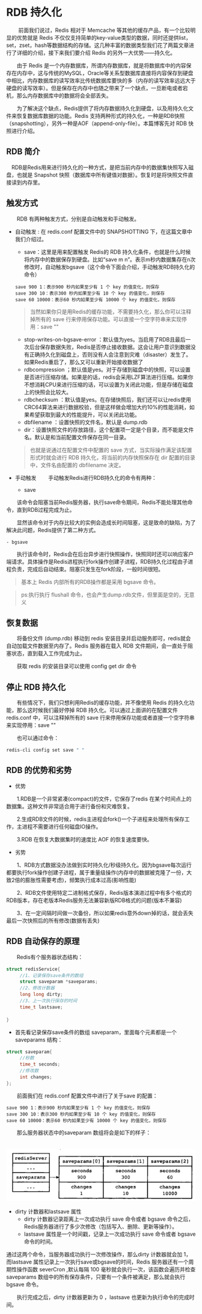 # RDB 持久化

　　 前面我们说过，Redis 相对于 Memcache 等其他的缓存产品，有一个比较明显的优势就是 Redis 不仅仅支持简单的key-value类型的数据，同时还提供list，set，zset，hash等数据结构的存储。这几种丰富的数据类型我们花了两篇文章进行了详细的介绍，接下来我们要介绍 Redis 的另外一大优势——持久化。

　　由于 Redis 是一个内存数据库，所谓内存数据库，就是将数据库中的内容保存在内存中，这与传统的MySQL，Oracle等关系型数据库直接将内容保存到硬盘中相比，内存数据库的读写效率比传统数据库要快的多（内存的读写效率远远大于硬盘的读写效率）。但是保存在内存中也随之带来了一个缺点，一旦断电或者宕机，那么内存数据库中的数据将会全部丢失。

　　为了解决这个缺点，Redis提供了将内存数据持久化到硬盘，以及用持久化文件来恢复数据库数据的功能。Redis 支持两种形式的持久化，一种是RDB快照（snapshotting），另外一种是AOF（append-only-file）。本篇博客先对 RDB 快照进行介绍。

## RDB 简介

　RDB是Redis用来进行持久化的一种方式，是把当前内存中的数据集快照写入磁盘，也就是 Snapshot 快照（数据库中所有键值对数据）。恢复时是将快照文件直接读到内存里。

## 触发方式
　　RDB 有两种触发方式，分别是自动触发和手动触发。
-  自动触发 : 在 redis.conf 配置文件中的 SNAPSHOTTING 下，在这篇文章中我们介绍过。
    - save：这里是用来配置触发 Redis的 RDB 持久化条件，也就是什么时候将内存中的数据保存到硬盘。比如“save m n”。表示m秒内数据集存在n次修改时，自动触发bgsave（这个命令下面会介绍，手动触发RDB持久化的命令）
    ```note
    save 900 1：表示900 秒内如果至少有 1 个 key 的值变化，则保存
    save 300 10：表示300 秒内如果至少有 10 个 key 的值变化，则保存
    save 60 10000：表示60 秒内如果至少有 10000 个 key 的值变化，则保存
    ```
    > 当然如果你只是用Redis的缓存功能，不需要持久化，那么你可以注释掉所有的 save 行来停用保存功能。可以直接一个空字符串来实现停用：save ""

    -  stop-writes-on-bgsave-error ：默认值为yes。当启用了RDB且最后一次后台保存数据失败，Redis是否停止接收数据。这会让用户意识到数据没有正确持久化到磁盘上，否则没有人会注意到灾难（disaster）发生了。如果Redis重启了，那么又可以重新开始接收数据了
    - rdbcompression ；默认值是yes。对于存储到磁盘中的快照，可以设置是否进行压缩存储。如果是的话，redis会采用LZF算法进行压缩。如果你不想消耗CPU来进行压缩的话，可以设置为关闭此功能，但是存储在磁盘上的快照会比较大。
    - rdbchecksum ：默认值是yes。在存储快照后，我们还可以让redis使用CRC64算法来进行数据校验，但是这样做会增加大约10%的性能消耗，如果希望获取到最大的性能提升，可以关闭此功能。
    - dbfilename ：设置快照的文件名，默认是 dump.rdb
    - dir：设置快照文件的存放路径，这个配置项一定是个目录，而不能是文件名。默认是和当前配置文件保存在同一目录。

    > 也就是说通过在配置文件中配置的 save 方式，当实际操作满足该配置形式时就会进行 RDB 持久化，将当前的内存快照保存在 dir 配置的目录中，文件名由配置的 dbfilename 决定。

- 手动触发
　　手动触发Redis进行RDB持久化的命令有两种：
    - save

　　该命令会阻塞当前Redis服务器，执行save命令期间，Redis不能处理其他命令，直到RDB过程完成为止。

　　显然该命令对于内存比较大的实例会造成长时间阻塞，这是致命的缺陷，为了解决此问题，Redis提供了第二种方式。

    - bgsave

　　执行该命令时，Redis会在后台异步进行快照操作，快照同时还可以响应客户端请求。具体操作是Redis进程执行fork操作创建子进程，RDB持久化过程由子进程负责，完成后自动结束。阻塞只发生在fork阶段，一般时间很短。

> 基本上 Redis 内部所有的RDB操作都是采用 bgsave 命令。

> ps:执行执行 flushall 命令，也会产生dump.rdb文件，但里面是空的，无意义


## 恢复数据
　　将备份文件 (dump.rdb) 移动到 redis 安装目录并启动服务即可，redis就会自动加载文件数据至内存了。Redis 服务器在载入 RDB 文件期间，会一直处于阻塞状态，直到载入工作完成为止。

　　获取 redis 的安装目录可以使用 config get dir 命令

## 停止 RDB 持久化
　　有些情况下，我们只想利用Redis的缓存功能，并不像使用 Redis 的持久化功能，那么这时候我们最好停掉 RDB 持久化。可以通过上面讲的在配置文件 redis.conf 中，可以注释掉所有的 save 行来停用保存功能或者直接一个空字符串来实现停用：save ""

　　也可以通过命令：
```bash
redis-cli config set save " "
```
## RDB 的优势和劣势
- 优势

　　1.RDB是一个非常紧凑(compact)的文件，它保存了redis 在某个时间点上的数据集。这种文件非常适合用于进行备份和灾难恢复。

　　2.生成RDB文件的时候，redis主进程会fork()一个子进程来处理所有保存工作，主进程不需要进行任何磁盘IO操作。

　　3.RDB 在恢复大数据集时的速度比 AOF 的恢复速度要快。

- 劣势

　　1、RDB方式数据没办法做到实时持久化/秒级持久化。因为bgsave每次运行都要执行fork操作创建子进程，属于重量级操作(内存中的数据被克隆了一份，大致2倍的膨胀性需要考虑)，频繁执行成本过高(影响性能)

　　2、RDB文件使用特定二进制格式保存，Redis版本演进过程中有多个格式的RDB版本，存在老版本Redis服务无法兼容新版RDB格式的问题(版本不兼容)

　　3、在一定间隔时间做一次备份，所以如果redis意外down掉的话，就会丢失最后一次快照后的所有修改(数据有丢失)


## RDB 自动保存的原理
　　Redis有个服务器状态结构：

```c
struct redisService{
     //1、记录保存save条件的数组
     struct saveparam *saveparams;
     //2、修改计数器
     long long dirty;
     //3、上一次执行保存的时间
     time_t lastsave;
 
}
```
- 首先看记录保存save条件的数组 saveparam，里面每个元素都是一个 saveparams 结构：

```c
struct saveparam{
     //秒数
     time_t seconds;
     //修改数
     int changes;
};
```
　　前面我们在 redis.conf 配置文件中进行了关于save 的配置：
```bash
save 900 1：表示900 秒内如果至少有 1 个 key 的值变化，则保存
save 300 10：表示300 秒内如果至少有 10 个 key 的值变化，则保存
save 60 10000：表示60 秒内如果至少有 10000 个 key 的值变化，则保存
```
　　那么服务器状态中的saveparam 数组将会是如下的样子：

　　![](./res/22.png)

- dirty 计数器和lastsave 属性
    - dirty 计数器记录距离上一次成功执行 save 命令或者 bgsave 命令之后，Redis服务器进行了多少次修改（包括写入、删除、更新等操作）。
    - lastsave 属性是一个时间戳，记录上一次成功执行 save 命令或者 bgsave 命令的时间。

通过这两个命令，当服务器成功执行一次修改操作，那么dirty 计数器就会加 1，而lastsave 属性记录上一次执行save或bgsave的时间，Redis 服务器还有一个周期性操作函数 severCron ,默认每隔 100 毫秒就会执行一次，该函数会遍历并检查 saveparams 数组中的所有保存条件，只要有一个条件被满足，那么就会执行 bgsave 命令。

　　执行完成之后，dirty 计数器更新为 0 ，lastsave 也更新为执行命令的完成时间。

　　 